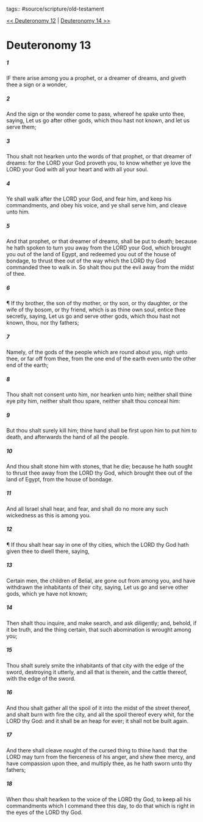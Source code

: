 tags:: #source/scripture/old-testament

[<< Deuteronomy 12](/old-testament/05_Deuteronomy/Deuteronomy_12.md) | [Deuteronomy 14 >>](/old-testament/05_Deuteronomy/Deuteronomy_14.md)

# Deuteronomy 13

##### 1

IF there arise among you a prophet, or a dreamer of dreams, and giveth thee a sign or a wonder,

##### 2

And the sign or the wonder come to pass, whereof he spake unto thee, saying, Let us go after other gods, which thou hast not known, and let us serve them;

##### 3

Thou shalt not hearken unto the words of that prophet, or that dreamer of dreams: for the LORD your God proveth you, to know whether ye love the LORD your God with all your heart and with all your soul.

##### 4

Ye shall walk after the LORD your God, and fear him, and keep his commandments, and obey his voice, and ye shall serve him, and cleave unto him.

##### 5

And that prophet, or that dreamer of dreams, shall be put to death; because he hath spoken to turn you away from the LORD your God, which brought you out of the land of Egypt, and redeemed you out of the house of bondage, to thrust thee out of the way which the LORD thy God commanded thee to walk in. So shalt thou put the evil away from the midst of thee.

##### 6

¶ If thy brother, the son of thy mother, or thy son, or thy daughter, or the wife of thy bosom, or thy friend, which is as thine own soul, entice thee secretly, saying, Let us go and serve other gods, which thou hast not known, thou, nor thy fathers;

##### 7

Namely, of the gods of the people which are round about you, nigh unto thee, or far off from thee, from the one end of the earth even unto the other end of the earth;

##### 8

Thou shalt not consent unto him, nor hearken unto him; neither shall thine eye pity him, neither shalt thou spare, neither shalt thou conceal him:

##### 9

But thou shalt surely kill him; thine hand shall be first upon him to put him to death, and afterwards the hand of all the people.

##### 10

And thou shalt stone him with stones, that he die; because he hath sought to thrust thee away from the LORD thy God, which brought thee out of the land of Egypt, from the house of bondage.

##### 11

And all Israel shall hear, and fear, and shall do no more any such wickedness as this is among you.

##### 12

¶ If thou shalt hear say in one of thy cities, which the LORD thy God hath given thee to dwell there, saying,

##### 13

Certain men, the children of Belial, are gone out from among you, and have withdrawn the inhabitants of their city, saying, Let us go and serve other gods, which ye have not known;

##### 14

Then shalt thou inquire, and make search, and ask diligently; and, behold, if it be truth, and the thing certain, that such abomination is wrought among you;

##### 15

Thou shalt surely smite the inhabitants of that city with the edge of the sword, destroying it utterly, and all that is therein, and the cattle thereof, with the edge of the sword.

##### 16

And thou shalt gather all the spoil of it into the midst of the street thereof, and shalt burn with fire the city, and all the spoil thereof every whit, for the LORD thy God: and it shall be an heap for ever; it shall not be built again.

##### 17

And there shall cleave nought of the cursed thing to thine hand: that the LORD may turn from the fierceness of his anger, and shew thee mercy, and have compassion upon thee, and multiply thee, as he hath sworn unto thy fathers;

##### 18

When thou shalt hearken to the voice of the LORD thy God, to keep all his commandments which I command thee this day, to do that which is right in the eyes of the LORD thy God.
